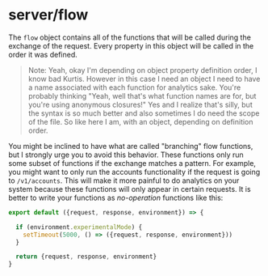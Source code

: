 # server/flow

The `flow` object contains all of the functions that will be called during the exchange of the request. Every property in this object will be called in the order it was defined.

> Note: Yeah, okay I'm depending on object property definition order, I know bad Kurtis. However in this case I need an object I need to have a name associated with each function for analytics sake. You're probably thinking "Yeah, well that's what function names are for, but you're using anonymous closures!" Yes and I realize that's silly, but the syntax is so much better and also sometimes I do need the scope of the file. So like here I am, with an object, depending on definition order.

You might be inclined to have what are called "branching" flow functions, but I strongly urge you to avoid this behavior. These functions only run some subset of functions if the exchange matches a pattern. For example, you might want to only run the accounts functionality if the request is going to `/v1/accounts`. This will make it more painful to do analytics on your system because these functions will only appear in certain requests. It is better to write your functions as *no-operation* functions like this:


``` javascript
export default ({request, response, environment}) => {

  if (environment.experimentalMode) {
    setTimeout(5000, () => ({request, response, environment}))    
  }

  return {request, response, environment}
}
```
